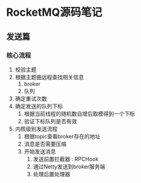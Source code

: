 # RocketMQ源码笔记

## 发送篇

### 核心流程

1. 校验主题
2. 根据主题曲远程查找相关信息
   1. broker
   2. 队列
3. 确定重试次数
4. 确定发送的队列下标
   1. 根据当前线程的随机数自增后取模得到一个下标
   2. 验证下标队列是否有效
5. 内核级别发送流程
   1. 根据topic查看broker存在的地址
   2. 消息是否需要压缩
   3. 开始发送消息
      1. 发送前置拦截器 : RPCHook
      2. 通过Netty发送到broker服务端
      3. 处理后置处理器








